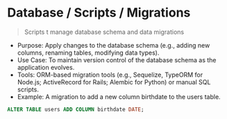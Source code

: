 # Database / Scripts / Migrations

> Scripts t manage database schema and data migrations

-   Purpose: Apply changes to the database schema (e.g., adding new columns, renaming tables, modifying data types).
-   Use Case: To maintain version control of the database schema as the application evolves.
-   Tools: ORM-based migration tools (e.g., Sequelize, TypeORM for Node.js; ActiveRecord for Rails; Alembic for Python) or manual SQL scripts.
-   Example: A migration to add a new column birthdate to the users table.

```sql
ALTER TABLE users ADD COLUMN birthdate DATE;
```
